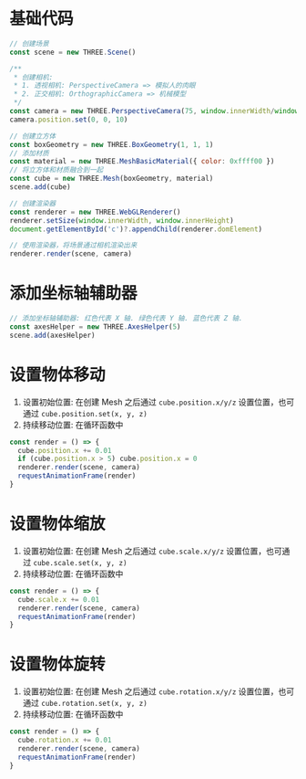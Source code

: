 # 基础代码
```javascript
// 创建场景
const scene = new THREE.Scene()

/**
 * 创建相机:
 * 1. 透视相机: PerspectiveCamera => 模拟人的肉眼
 * 2. 正交相机: OrthographicCamera => 机械模型
 */
const camera = new THREE.PerspectiveCamera(75, window.innerWidth/window.innerHeight, 0.1, 1000)
camera.position.set(0, 0, 10)

// 创建立方体
const boxGeometry = new THREE.BoxGeometry(1, 1, 1)
// 添加材质
const material = new THREE.MeshBasicMaterial({ color: 0xffff00 })
// 将立方体和材质融合到一起
const cube = new THREE.Mesh(boxGeometry, material)
scene.add(cube)

// 创建渲染器
const renderer = new THREE.WebGLRenderer()
renderer.setSize(window.innerWidth, window.innerHeight)
document.getElementById('c')?.appendChild(renderer.domElement)

// 使用渲染器，将场景通过相机渲染出来
renderer.render(scene, camera)

```
# 添加坐标轴辅助器
```javascript
// 添加坐标轴辅助器: 红色代表 X 轴. 绿色代表 Y 轴. 蓝色代表 Z 轴.
const axesHelper = new THREE.AxesHelper(5)
scene.add(axesHelper)
```
# 设置物体移动
1. 设置初始位置: 在创建 Mesh 之后通过 `cube.position.x/y/z` 设置位置，也可通过 `cube.position.set(x, y, z)`
2. 持续移动位置: 在循环函数中
```javascript
const render = () => {
  cube.position.x += 0.01
  if (cube.position.x > 5) cube.position.x = 0
  renderer.render(scene, camera)
  requestAnimationFrame(render)
}
```
# 设置物体缩放
1. 设置初始位置: 在创建 Mesh 之后通过 `cube.scale.x/y/z` 设置位置，也可通过 `cube.scale.set(x, y, z)`
2. 持续移动位置: 在循环函数中
```javascript
const render = () => {
  cube.scale.x += 0.01
  renderer.render(scene, camera)
  requestAnimationFrame(render)
}
```
# 设置物体旋转
1. 设置初始位置: 在创建 Mesh 之后通过 `cube.rotation.x/y/z` 设置位置，也可通过 `cube.rotation.set(x, y, z)`
2. 持续移动位置: 在循环函数中
```javascript
const render = () => {
  cube.rotation.x += 0.01
  renderer.render(scene, camera)
  requestAnimationFrame(render)
}
```
